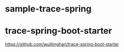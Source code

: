 # sample-trace-spring

# trace-spring-boot-starter
https://github.com/wulilinghan/trace-spring-boot-starter
